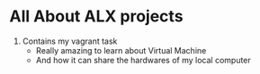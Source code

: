 # All About ALX projects
1. Contains my vagrant task
   * Really amazing to learn about Virtual Machine
   * And how it can share the hardwares of my local computer
